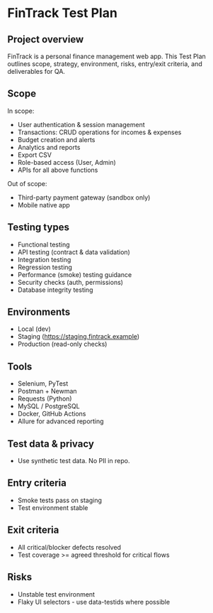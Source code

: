 # FinTrack Test Plan

## Project overview
FinTrack is a personal finance management web app. This Test Plan outlines scope, strategy, environment,
risks, entry/exit criteria, and deliverables for QA.

## Scope
In scope:
- User authentication & session management
- Transactions: CRUD operations for incomes & expenses
- Budget creation and alerts
- Analytics and reports
- Export CSV
- Role-based access (User, Admin)
- APIs for all above functions

Out of scope:
- Third-party payment gateway (sandbox only)
- Mobile native app

## Testing types
- Functional testing
- API testing (contract & data validation)
- Integration testing
- Regression testing
- Performance (smoke) testing guidance
- Security checks (auth, permissions)
- Database integrity testing

## Environments
- Local (dev)
- Staging (https://staging.fintrack.example)
- Production (read-only checks)

## Tools
- Selenium, PyTest
- Postman + Newman
- Requests (Python)
- MySQL / PostgreSQL
- Docker, GitHub Actions
- Allure for advanced reporting

## Test data & privacy
- Use synthetic test data. No PII in repo.

## Entry criteria
- Smoke tests pass on staging
- Test environment stable

## Exit criteria
- All critical/blocker defects resolved
- Test coverage >= agreed threshold for critical flows

## Risks
- Unstable test environment
- Flaky UI selectors - use data-testids where possible

